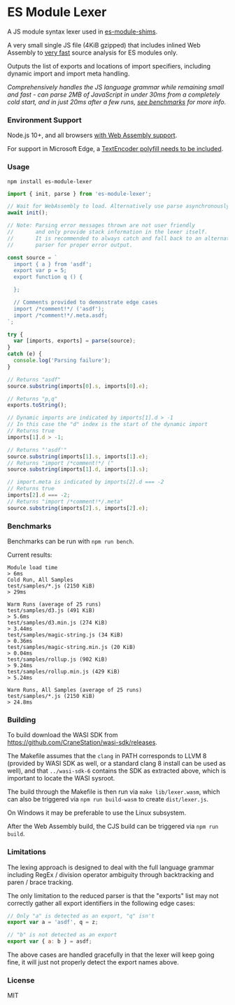 # ES Module Lexer

A JS module syntax lexer used in [es-module-shims](https://github.com/guybedford/es-module-shims).

A very small single JS file (4KiB gzipped) that includes inlined Web Assembly to [very fast](#benchmarks) source analysis for ES modules only.

Outputs the list of exports and locations of import specifiers, including dynamic import and import meta handling.

_Comprehensively handles the JS language grammar while remaining small and fast - can parse 2MB of JavaScript in under 30ms from a completely cold start, and in just 20ms after a few runs, [see benchmarks](#benchmarks) for more info._

### Environment Support

Node.js 10+, and all browsers [with Web Assembly support](https://caniuse.com/#search=web%20assembly).

For support in Microsoft Edge, a [TextEncoder polyfill needs to be included](https://github.com/anonyco/FastestSmallestTextEncoderDecoder).

### Usage

```
npm install es-module-lexer
```

```js
import { init, parse } from 'es-module-lexer';

// Wait for WebAssembly to load. Alternatively use parse asynchronously.
await init();

// Note: Parsing error messages thrown are not user friendly
//       and only provide stack information in the lexer itself.
//       It is recommended to always catch and fall back to an alternative
//       parser for proper error output.

const source = `
  import { a } from 'asdf';
  export var p = 5;
  export function q () {

  };

  // Comments provided to demonstrate edge cases
  import /*comment!*/ ('asdf');
  import /*comment!*/.meta.asdf;
`;

try {
  var [imports, exports] = parse(source);  
}
catch (e) {
  console.log('Parsing failure');
}

// Returns "asdf"
source.substring(imports[0].s, imports[0].e);

// Returns "p,q"
exports.toString();

// Dynamic imports are indicated by imports[1].d > -1
// In this case the "d" index is the start of the dynamic import
// Returns true
imports[1].d > -1;

// Returns "'asdf'"
source.substring(imports[1].s, imports[1].e);
// Returns "import /*comment!*/ ("
source.substring(imports[1].d, imports[1].s);

// import.meta is indicated by imports[2].d === -2
// Returns true
imports[2].d === -2;
// Returns "import /*comment!*/.meta"
source.substring(imports[2].s, imports[2].e);
```

### Benchmarks

Benchmarks can be run with `npm run bench`.

Current results:

```
Module load time
> 6ms
Cold Run, All Samples
test/samples/*.js (2150 KiB)
> 29ms

Warm Runs (average of 25 runs)
test/samples/d3.js (491 KiB)
> 5.6ms
test/samples/d3.min.js (274 KiB)
> 3.44ms
test/samples/magic-string.js (34 KiB)
> 0.36ms
test/samples/magic-string.min.js (20 KiB)
> 0.04ms
test/samples/rollup.js (902 KiB)
> 9.24ms
test/samples/rollup.min.js (429 KiB)
> 5.24ms

Warm Runs, All Samples (average of 25 runs)
test/samples/*.js (2150 KiB)
> 24.8ms
```

### Building

To build download the WASI SDK from https://github.com/CraneStation/wasi-sdk/releases.

The Makefile assumes that the `clang` in PATH corresponds to LLVM 8 (provided by WASI SDK as well, or a standard clang 8 install can be used as well), and that `../wasi-sdk-6` contains the SDK as extracted above, which is important to locate the WASI sysroot.

The build through the Makefile is then run via `make lib/lexer.wasm`, which can also be triggered via `npm run build-wasm` to create `dist/lexer.js`.

On Windows it may be preferable to use the Linux subsystem.

After the Web Assembly build, the CJS build can be triggered via `npm run build`.

### Limitations

The lexing approach is designed to deal with the full language grammar including RegEx / division operator ambiguity through backtracking and paren / brace tracking.

The only limitation to the reduced parser is that the "exports" list may not correctly gather all export identifiers in the following edge cases:

```js
// Only "a" is detected as an export, "q" isn't
export var a = 'asdf', q = z;

// "b" is not detected as an export
export var { a: b } = asdf;
```

The above cases are handled gracefully in that the lexer will keep going fine, it will just not properly detect the export names above.

### License

MIT
